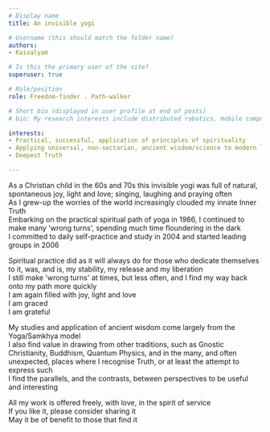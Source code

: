 ```yaml
---
# Display name
title: An invisible yogi

# Username (this should match the folder name)
authors:
- Kaivalyam

# Is this the primary user of the site?
superuser: true

# Role/position
role: Freedom-finder . Path-walker

# Short bio (displayed in user profile at end of posts)
# bio: My research interests include distributed robotics, mobile computing and programmable matter.

interests:
- Practical, successful, application of principles of spirituality
- Applying universal, non-sectarian, ancient wisdom/science to modern life
- Deepest Truth

---
```


As a Christian child in the 60s and 70s this invisible yogi was full of natural, spontaneous joy, light and love; singing, laughing and praying often\
As I grew-up the worries of the world increasingly clouded my innate Inner Truth\
Embarking on the practical spiritual path of yoga in 1986, I continued to make many 'wrong turns', spending much time floundering in the dark\
I committed to daily self-practice and study in 2004 and started leading groups in 2006

Spiritual practice did as it will always do for those who dedicate themselves to it, was, and is, my stability, my release and my liberation\
I still make 'wrong turns' at times, but less often, and I find my way back onto my path more quickly\
I am again filled with joy, light and love\
I am graced\
I am grateful

My studies and application of ancient wisdom come largely from the Yoga/Samkhya model\
I also find value in drawing from other traditions, such as Gnostic Christianity, Buddhism, Quantum Physics, and in the many, and often unexpected, places where I recognise Truth, or at least the attempt to express such\
I find the parallels, and the contrasts, between perspectives to be useful and interesting

All my work is offered freely, with love, in the spirit of service\
If you like it, please consider sharing it\
May it be of benefit to those that find it
